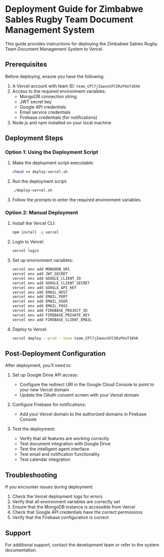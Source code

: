 # Deployment Guide for Zimbabwe Sables Rugby Team Document Management System

This guide provides instructions for deploying the Zimbabwe Sables Rugby Team Document Management System to Vercel.

## Prerequisites

Before deploying, ensure you have the following:

1. A Vercel account with team ID: `team_CPl7jZawsnSFC5RzPUoT1KhK`
2. Access to the required environment variables:
   - MongoDB connection string
   - JWT secret key
   - Google API credentials
   - Email service credentials
   - Firebase credentials (for notifications)
3. Node.js and npm installed on your local machine

## Deployment Steps

### Option 1: Using the Deployment Script

1. Make the deployment script executable:
   ```bash
   chmod +x deploy-vercel.sh
   ```

2. Run the deployment script:
   ```bash
   ./deploy-vercel.sh
   ```

3. Follow the prompts to enter the required environment variables.

### Option 2: Manual Deployment

1. Install the Vercel CLI:
   ```bash
   npm install -g vercel
   ```

2. Login to Vercel:
   ```bash
   vercel login
   ```

3. Set up environment variables:
   ```bash
   vercel env add MONGODB_URI
   vercel env add JWT_SECRET
   vercel env add GOOGLE_CLIENT_ID
   vercel env add GOOGLE_CLIENT_SECRET
   vercel env add GOOGLE_API_KEY
   vercel env add EMAIL_HOST
   vercel env add EMAIL_PORT
   vercel env add EMAIL_USER
   vercel env add EMAIL_PASS
   vercel env add FIREBASE_PROJECT_ID
   vercel env add FIREBASE_PRIVATE_KEY
   vercel env add FIREBASE_CLIENT_EMAIL
   ```

4. Deploy to Vercel:
   ```bash
   vercel deploy --prod --team team_CPl7jZawsnSFC5RzPUoT1KhK
   ```

## Post-Deployment Configuration

After deployment, you'll need to:

1. Set up Google Drive API access:
   - Configure the redirect URI in the Google Cloud Console to point to your new Vercel domain
   - Update the OAuth consent screen with your Vercel domain

2. Configure Firebase for notifications:
   - Add your Vercel domain to the authorized domains in Firebase Console

3. Test the deployment:
   - Verify that all features are working correctly
   - Test document integration with Google Drive
   - Test the intelligent agent interface
   - Test email and notification functionality
   - Test calendar integration

## Troubleshooting

If you encounter issues during deployment:

1. Check the Vercel deployment logs for errors
2. Verify that all environment variables are correctly set
3. Ensure that the MongoDB instance is accessible from Vercel
4. Check that Google API credentials have the correct permissions
5. Verify that the Firebase configuration is correct

## Support

For additional support, contact the development team or refer to the system documentation.
